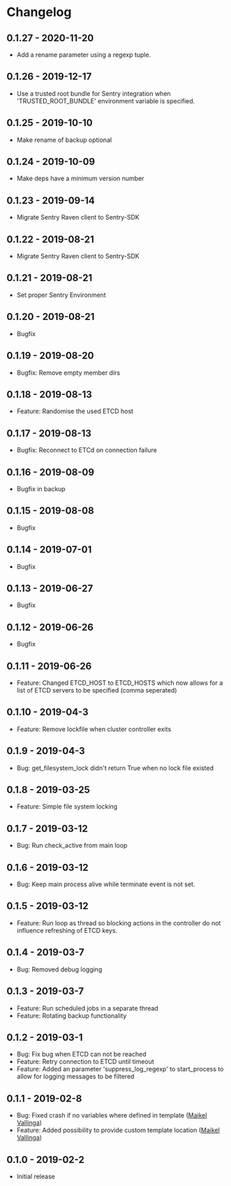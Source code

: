 # Changelog

## 0.1.27 - 2020-11-20

* Add a rename parameter using a regexp tuple.

## 0.1.26 - 2019-12-17

* Use a trusted root bundle for Sentry integration when 'TRUSTED_ROOT_BUNDLE' environment variable is specified.

## 0.1.25 - 2019-10-10

* Make rename of backup optional

## 0.1.24 - 2019-10-09

* Make deps have a minimum version number

## 0.1.23 - 2019-09-14

* Migrate Sentry Raven client to Sentry-SDK

## 0.1.22 - 2019-08-21

* Migrate Sentry Raven client to Sentry-SDK

## 0.1.21 - 2019-08-21

* Set proper Sentry Environment

## 0.1.20 - 2019-08-21

* Bugfix

## 0.1.19 - 2019-08-20

* Bugfix: Remove empty member dirs

## 0.1.18 - 2019-08-13

* Feature: Randomise the used ETCD host

## 0.1.17 - 2019-08-13

* Bugfix: Reconnect to ETCd on connection failure

## 0.1.16 - 2019-08-09

* Bugfix in backup

## 0.1.15 - 2019-08-08

* Bugfix

## 0.1.14 - 2019-07-01

* Bugfix

## 0.1.13 - 2019-06-27

* Bugfix

## 0.1.12 - 2019-06-26

* Bugfix

## 0.1.11 - 2019-06-26

* Feature: Changed ETCD_HOST to ETCD_HOSTS which now allows for a list of ETCD servers to be specified (comma seperated)

## 0.1.10 - 2019-04-3

* Feature: Remove lockfile when cluster controller exits

## 0.1.9 - 2019-04-3

* Bug: get_filesystem_lock didn't return True when no lock file existed 

## 0.1.8 - 2019-03-25

* Feature: Simple file system locking

## 0.1.7 - 2019-03-12

* Bug: Run check_active from main loop

## 0.1.6 - 2019-03-12

* Bug: Keep main process alive while terminate event is not set.

## 0.1.5 - 2019-03-12

* Feature: Run loop as thread so blocking actions in the controller do not influence refreshing of ETCD keys.

## 0.1.4 - 2019-03-7

* Bug: Removed debug logging

## 0.1.3 - 2019-03-7

* Feature: Run scheduled jobs in a separate thread
* Feature: Rotating backup functionality

## 0.1.2 - 2019-03-1

* Bug: Fix bug when ETCD can not be reached
* Feature: Retry connection to ETCD until timeout
* Feature: Added an parameter 'suppress_log_regexp' to start_process to allow for logging messages to be filtered

## 0.1.1 - 2019-02-8

* Bug: Fixed crash if no variables where defined in template ([Maikel Vallinga])
* Feature: Added possibility to provide custom template location ([Maikel Vallinga])

## 0.1.0 - 2019-02-2

* Initial release



[Maikel Vallinga]: https://github.com/maikelvallinga
